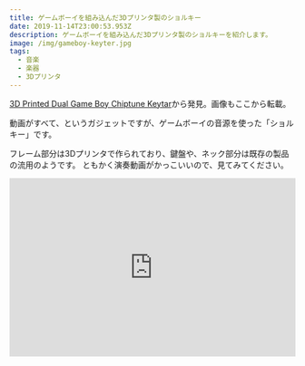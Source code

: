 ```yaml
---
title: ゲームボーイを組み込んだ3Dプリンタ製のショルキー
date: 2019-11-14T23:00:53.953Z
description: ゲームボーイを組み込んだ3Dプリンタ製のショルキーを紹介します。
image: /img/gameboy-keyter.jpg
tags:
  - 音楽
  - 楽器
  - 3Dプリンタ
---
```

[3D Printed Dual Game Boy Chiptune Keytar](https://hackaday.io/project/164770-3d-printed-dual-game-boy-chiptune-keytar)から発見。画像もここから転載。

動画がすべて、というガジェットですが、ゲームボーイの音源を使った「ショルキー」です。

フレーム部分は3Dプリンタで作られており、鍵盤や、ネック部分は既存の製品の流用のようです。
ともかく演奏動画がかっこいいので、見てみてください。

<iframe width="100%" height="315" src="https://www.youtube.com/embed/OLfdU11aaps" frameborder="0" allow="accelerometer; autoplay; encrypted-media; gyroscope; picture-in-picture" allowfullscreen></iframe>
